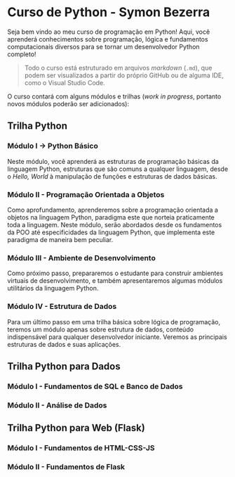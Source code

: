 # Curso de Python - Symon Bezerra

Seja bem vindo ao meu curso de programação em Python! Aqui, você aprenderá conhecimentos sobre programação, lógica e fundamentos computacionais diversos para se tornar um desenvolvedor Python completo!

> Todo o curso está estruturado em arquivos *markdown* (`.md`), que podem ser visualizados a partir do próprio GitHub ou de alguma IDE, como o Visual Studio Code.

O curso contará com alguns módulos e trilhas (*work in progress*, portanto novos módulos poderão ser adicionados):

## Trilha Python

### Módulo I → Python Básico

Neste módulo, você aprenderá as estruturas de programação básicas da linguagem Python, estruturas que são comuns a qualquer linguagem, desde o *Hello, World* à manipulação de funções e estruturas de dados básicas.

### Módulo II - Programação Orientada a Objetos

Como aprofundamento, aprenderemos sobre a programação orientada a objetos na linguagem Python, paradigma este que norteia praticamente toda a linguagem. Neste módulo, serão abordados desde os fundamentos da POO até especificidades da linguagem Python, que implementa este paradigma de maneira bem peculiar.

### Módulo III - Ambiente de Desenvolvimento

Como próximo passo, prepararemos o estudante para construir ambientes virtuais de desenvolvimento, e também apresentaremos algumas módulos utilitários da linguagem Python. 

### Módulo IV - Estrutura de Dados

Para um último passo em uma trilha básica sobre lógica de programação, teremos um módulo apenas sobre estrutura de dados, conteúdo indispensável para qualquer desenvolvedor iniciante. Veremos as principais estruturas de dados e suas aplicações.

## Trilha Python para Dados

### Módulo I - Fundamentos de SQL e Banco de Dados

### Módulo II - Análise de Dados

## Trilha Python para Web (Flask)

### Módulo I - Fundamentos de HTML-CSS-JS

### Módulo II - Fundamentos de Flask